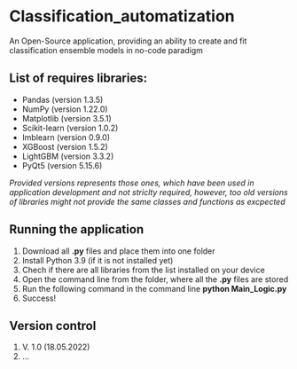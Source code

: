 # Classification_automatization
 An Open-Source application, providing an ability to create and fit classification ensemble models in no-code paradigm
 
## List of requires libraries:
- Pandas (version 1.3.5)
- NumPy (version 1.22.0)
- Matplotlib (version 3.5.1)
- Scikit-learn (version 1.0.2)
- Imblearn (version 0.9.0)
- XGBoost (version 1.5.2)
- LightGBM (version 3.3.2)
- PyQt5 (version 5.15.6)

*Provided versions represents those ones, which have been used in application development and not striclty required, however, too old versions of libraries might not provide the same classes and functions as excpected*

## Running the application
1. Download all **.py** files and place them into one folder
2. Install Python 3.9 (if it is not installed yet)
3. Chech if there are all libraries from the list installed on your device
4. Open the command line from the folder, where all the **.py** files are stored
5. Run the following command in the command line  **python Main_Logic.py**
6. Success!

## Version control
1. V. 1.0 (18.05.2022) 
2. ...
